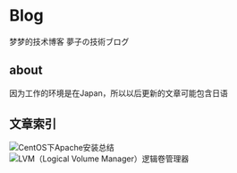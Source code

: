# Blog

梦梦的技术博客
夢子の技術ブログ

## about
因为工作的环境是在Japan，所以以后更新的文章可能包含日语
## 文章索引
![CentOS下Apache安装总结](https://github.com/smallclover/smallclover.github.io/issues/2)
![LVM（Logical Volume Manager）逻辑卷管理器](https://github.com/smallclover/smallclover.github.io/issues/3)
